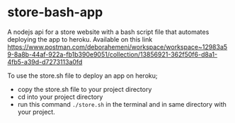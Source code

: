 # store-bash-app
A nodejs api for a store website with a bash script file that automates deploying the app to heroku. Available on this link https://www.postman.com/deborahemeni/workspace/workspace~12983a59-8a8b-44af-922a-fb1b390e9051/collection/13856921-362f50f6-d8a1-4fb5-a39d-d7273113a0fd

To use the store.sh file to deploy an app on heroku;
- copy the store.sh file to your project directory
- cd into your project directory
- run this command `./store.sh` in the terminal and in same directory with your project.
